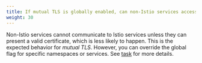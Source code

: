 ```yaml
---
title: If mutual TLS is globally enabled, can non-Istio services access Istio services?
weight: 30
---
```

Non-Istio services cannot communicate to Istio services unless they can present a valid certificate, which is less likely to happen.
This is the expected behavior for *mutual TLS*. However, you can override the
global flag for specific namespaces or services. See
[task](/ko/docs/tasks/security/authentication/authn-policy) for more details.

